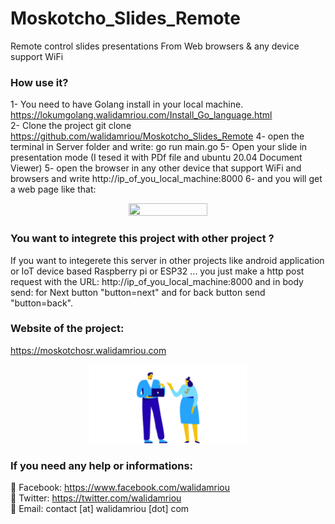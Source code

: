 # Moskotcho_Slides_Remote
Remote control slides presentations From Web browsers &amp; any device support WiFi 

### How use it?
1- You need to have Golang install in your local machine.  
https://lokumgolang.walidamriou.com/Install_Go_language.html  
2- Clone the project
git clone https://github.com/walidamriou/Moskotcho_Slides_Remote
4- open the terminal in Server folder and write: 
go run main.go 
5- Open your slide in presentation mode (I tesed it with PDf file and ubuntu 20.04 Document Viewer)
5- open the browser in any other device that support WiFi and browsers and write http://ip_of_you_local_machine:8000
6- and you will get a web page like that: 
<p align="center">
  <img width="50%" height="50%" src="https://github.com/walidamriou/Moskotcho_Slides_Remote/blob/master/img/localhost_8000_(Galaxy%20S5).png">
</p>

### You want to integrete this project with other project ?
If you want to integerete this server in other projects like android application or IoT device based Raspberry pi or ESP32 ...
you just make a http post request with the URL: http://ip_of_you_local_machine:8000 and in body send: 
for Next button "button=next" and for back button send "button=back".

### Website of the project:  
https://moskotchosr.walidamriou.com

<p align="center">
  <img width="50%" height="50%" src="https://github.com/walidamriou/LokumGoLang/blob/master/img/anim.png">
</p>

### If you need any help or informations:
:large_blue_circle:	 Facebook: https://www.facebook.com/walidamriou   
:large_blue_circle:  Twitter: https://twitter.com/walidamriou    
:red_circle: Email:  contact [at] walidamriou [dot] com    







